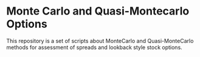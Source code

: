 # Monte Carlo and Quasi-Montecarlo Options

This repository is a set of scripts about MonteCarlo and Quasi-MonteCarlo methods for assessment of spreads and lookback style stock options.

